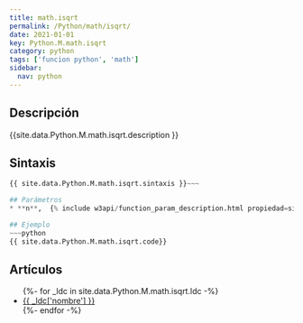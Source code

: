 ```yaml
---
title: math.isqrt
permalink: /Python/math/isqrt/
date: 2021-01-01
key: Python.M.math.isqrt
category: python
tags: ['funcion python', 'math']
sidebar: 
  nav: python
---
```


## Descripción
{{site.data.Python.M.math.isqrt.description }}

## Sintaxis
~~~python
{{ site.data.Python.M.math.isqrt.sintaxis }}~~~

## Parámetros
* **n**,  {% include w3api/function_param_description.html propiedad=site.data.Python.M.math.isqrt valor="n" %}

## Ejemplo
~~~python
{{ site.data.Python.M.math.isqrt.code}}
~~~

## Artículos
<ul>
{%- for _ldc in site.data.Python.M.math.isqrt.ldc -%}
   <li>
       <a href="{{_ldc['url'] }}">{{ _ldc['nombre'] }}</a>
   </li>
{%- endfor -%}
</ul>
